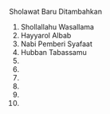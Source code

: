 Sholawat Baru Ditambahkan
1. Shollallahu Wasallama
2. Hayyarol Albab
3. Nabi Pemberi Syafaat
4. Hubban Tabassamu
5. 
6. 
7. 
8. 
9. 
10. 



